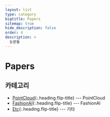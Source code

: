 ```yaml
---
layout: list
type: category
bigtitle: Papers
sitemap: true
hide_description: false
order: 4
description: >
  논문들
---
```


# Papers

## 카테고리

* [PointCloud]{:.heading.flip-title} --- PointCloud
* [FashionAI]{:.heading.flip-title} --- FashionAI
* [Etc]{:.heading.flip-title} --- 기타


[PointCloud]: /pointcloud/
[FashionAI]: /fashionai/
[Etc]: /etc/
